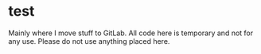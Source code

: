 # test

Mainly where I move stuff to GitLab. All code here is temporary and not for any use.
Please do not use anything placed here.
